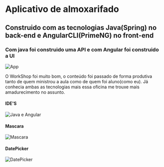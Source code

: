 ﻿# Aplicativo de almoxarifado
## Construido com as tecnologias Java(Spring) no back-end e AngularCLI(PrimeNG) no front-end
### Com java foi construido uma API e com Angular foi construido a UI

![App](https://image.ibb.co/nE7UiS/app.png)


O WorkShop foi muito bom, o conteúdo foi passado de forma produtiva tanto de quem ministrou a aula como de quem foi aluno(como eu). Já conhecia ambas as tecnologias mais essa oficina me trouxe mais amadurecimento no assunto.



#### IDE'S
![Java e Angular](https://image.ibb.co/cN68A7/Java_EE_Angula_CLI.png)

#### Mascara
![Mascara](https://image.ibb.co/nyGdcn/mascara.png)

#### DatePicker
![DatePicker](https://image.ibb.co/hR6Tcn/Date_Picker.png)

